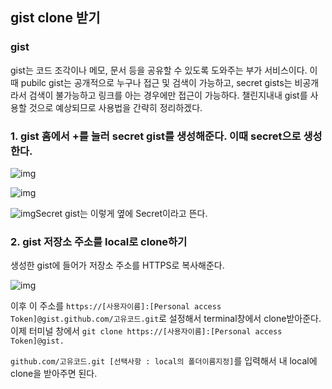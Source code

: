 ## **gist clone 받기**

### **gist**

gist는 코드 조각이나 메모, 문서 등을 공유할 수 있도록 도와주는 부가 서비스이다. 이때 pubilc gist는 공개적으로 누구나 접근 및 검색이 가능하고, secret gists는 비공개라서 검색이 불가능하고 링크를 아는 경우에만 접근이 가능하다. 챌린지내내 gist를 사용할 것으로 예상되므로 사용법을 간략히 정리하겠다.

### **1. gist 홈에서 +를 눌러 secret gist를 생성해준다. 이때 secret으로 생성한다.**

![img](https://auspicious-family-64e.notion.site/image/https%3A%2F%2Fs3-us-west-2.amazonaws.com%2Fsecure.notion-static.com%2F9aab7017-25db-4b32-bd48-96c3b7c7241e%2FUntitled.png?table=block&id=e325f07a-db1e-4ee0-9c15-62acb73298a9&spaceId=a27bcbe2-51f3-4b3b-979c-6c34c5202b61&width=2000&userId=&cache=v2)

![img](https://auspicious-family-64e.notion.site/image/https%3A%2F%2Fs3-us-west-2.amazonaws.com%2Fsecure.notion-static.com%2Fe20ccce8-2a87-49eb-a680-a428c68ac0d7%2FUntitled.png?table=block&id=53d4be59-c769-4dd9-8862-2b74d52829ae&spaceId=a27bcbe2-51f3-4b3b-979c-6c34c5202b61&width=2000&userId=&cache=v2)

![img](https://auspicious-family-64e.notion.site/image/https%3A%2F%2Fs3-us-west-2.amazonaws.com%2Fsecure.notion-static.com%2F1cba4178-829a-48ec-9cce-4ee8738d189a%2FUntitled.png?table=block&id=2a4c77ce-ff1f-4128-b835-f49d79f3f83a&spaceId=a27bcbe2-51f3-4b3b-979c-6c34c5202b61&width=2000&userId=&cache=v2)Secret gist는 이렇게 옆에 Secret이라고 뜬다.

### **2. gist 저장소 주소를 local로 clone하기**

생성한 gist에 들어가 저장소 주소를 HTTPS로 복사해준다.

![img](https://auspicious-family-64e.notion.site/image/https%3A%2F%2Fs3-us-west-2.amazonaws.com%2Fsecure.notion-static.com%2Ff8281714-215b-4518-a448-cb59e87683ee%2FUntitled.png?table=block&id=42751b42-12bf-4c33-a3bf-c8409180540e&spaceId=a27bcbe2-51f3-4b3b-979c-6c34c5202b61&width=2000&userId=&cache=v2)

이후 이 주소를 `https://[사용자이름]:[Personal access Token]@gist.github.com/고유코드.git`로 설정해서 terminal창에서 clone받아준다.이제 터미널 창에서 `git clone https://[사용자이름]:[Personal access Token]@gist.`

`github.com/고유코드.git [선택사항 : local의 폴더이름지정]`를 입력해서 내 local에 clone을 받아주면 된다.